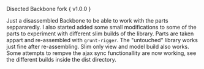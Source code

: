 Disected Backbone fork { v1.0.0 }

Just a disassembled Backbone to be able to work with the parts seppararedly.
I also started added some small modifications to some of the parts to experiment with different slim builds of the library.
Parts are taken appart and re-assembled with `grunt-rigger`.
The "untouched" library works just fine after re-assembling.
Slim only view and model build also works.
Some attempts to rempve the ajax sync functionallity are now working, see the different builds inside the dist directory.